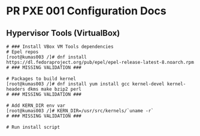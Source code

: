 # PR PXE 001 Configuration Docs
## Hypervisor Tools (VirtualBox)
<pre>
<code># ### Install VBox VM Tools dependencies</code>
<code># Epel repos</code>
<code>[root@kumas003 /]# dnf install https://dl.fedoraproject.org/pub/epel/epel-release-latest-8.noarch.rpm</code>
<code># ### MISSING VALIDATION ###</code>

<code># Packages to build kernel</code>
<code>[root@kumas003 /]# dnf install yum install gcc kernel-devel kernel-headers dkms make bzip2 perl</code>
<code># ### MISSING VALIDATION ###</code>

<code># Add KERN_DIR env var</code>
<code>[root@kumas003 /]# KERN_DIR=/usr/src/kernels/`uname -r`</code>
<code># ### MISSING VALIDATION ###</code>

<code># Run install script</code>
</pre>
